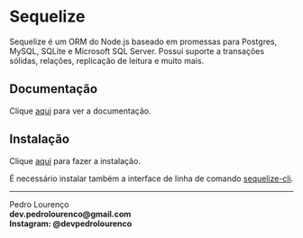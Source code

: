 # Sequelize

Sequelize é um ORM do Node.js baseado em promessas para Postgres, MySQL, SQLite e Microsoft SQL Server. Possui suporte a transações sólidas, relações, replicação de leitura e muito mais.

## Documentação

Clique [aqui](https://github.com/sequelize/sequelize) para ver a documentação.

## Instalação

Clique [aqui](https://www.npmjs.com/package/sequelize) para fazer a instalação.

É necessário instalar também a interface de linha de comando [sequelize-cli](sequelize-cli.md).


<hr>
<stong>Pedro Lourenço</strong><br>
<Strong>dev.pedrolourenco@gmail.com</strong><br>
<Strong>Instagram: @devpedrolourenco</strong>